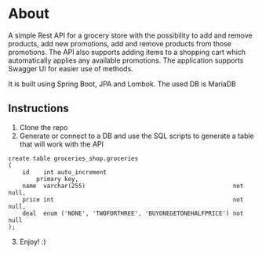 # About
A simple Rest API for a grocery store with the possibility to add and remove products, add new promotions, add and remove products from those promotions. 
The API also supports adding items to a shopping cart which automatically applies any available promotions. The application supports Swagger UI for easier use of methods.

It is built using Spring Boot, JPA and Lombok.
The used DB is MariaDB


## Instructions

1. Clone the repo
2. Generate or connect to a DB and use the SQL scripts to generate a table that will work with the API
```
create table groceries_shop.groceries
(
    id    int auto_increment
        primary key,
    name  varchar(255)                                          not null,
    price int                                                   not null,
    deal  enum ('NONE', 'TWOFORTHREE', 'BUYONEGETONEHALFPRICE') not null
);
```

3. Enjoy! :)
